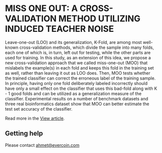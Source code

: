 
# MISS ONE OUT: A CROSS-VALIDATION METHOD UTILIZING INDUCED TEACHER NOISE

Leave-one-out (LOO) and its generalization, K-Fold, are among most well-known cross-validation methods, which divide the sample into many folds, each one of which is, in turn, left out for testing, while the other parts are used for training. In this study, as an extension of this idea, we propose a new cross-validation approach that we called miss-one-out (MOO) that mislabels the example(s) in each fold and keeps this fold in the training set as well, rather than leaving it out as LOO does. Then, MOO tests whether the trained classifier can correct the erroneous label of the training sample. In principle, having only one fold deliberately labeled incorrectly should have only a small effect on the classifier that uses this bad-fold along with K - 1 good folds and can be utilized as a generalization measure of the classifier. Experimental results on a number of benchmark datasets and three real bioinformatics dataset show that MOO can better estimate the test set accuracy of the classifier.

Read more in the [View article](https://www.worldscientific.com/doi/abs/10.1142/S0218001413510038?journalCode=ijprai).

## Getting help

Please contact ahmet@evercoin.com
